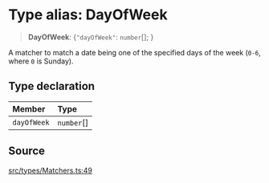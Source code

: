 # Type alias: DayOfWeek

> **DayOfWeek**: \{`"dayOfWeek"`: `number`[]; \}

A matcher to match a date being one of the specified days of the week (`0-6`,
where `0` is Sunday).

## Type declaration

| Member | Type |
| :------ | :------ |
| `dayOfWeek` | `number`[] |

## Source

[src/types/Matchers.ts:49](https://github.com/gpbl/react-day-picker/blob/a604fd23887c832117da414a9c63b1b84efb97d9/src/types/Matchers.ts#L49)
